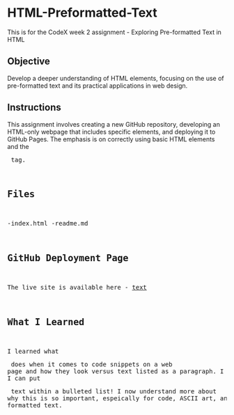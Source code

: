 # HTML-Preformatted-Text
This is for the CodeX week 2 assignment - Exploring Pre-formatted Text in HTML

## Objective
Develop a deeper understanding of HTML elements, focusing on the use of pre-formatted text and its practical applications in web design.

## Instructions
This assignment involves creating a new GitHub repository, developing an HTML-only webpage that includes specific elements, and deploying it to GitHub Pages. The emphasis is on correctly using basic HTML elements and the <pre> tag.

## Files
-index.html
-readme.md

## GitHub Deployment Page
The live site is available here - [text](https://ellamkoch.github.io/HTML-Preformatted-Text/)

##  What I Learned
I learned what <pre> does when it comes to code snippets on a web page and how they look versus text listed as a paragraph. I also learned I can put <pre> text within a bulleted list! I now understand more about why this is so important, espeically for code, ASCII art, and other formatted text.